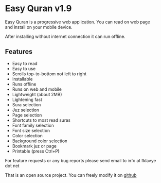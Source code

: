 # Easy Quran v1.9
Easy Quran is a progressive web application. You can read on web page and install on your mobile device.

After installing without internet connection it can run offline.

## Features

- Easy to read
- Easy to use
- Scrolls top-to-bottom not left to right
- Installable
- Runs offline
- Runs on web and mobile
- Lightweight (about 2MB)
- Lightening fast
- Sura selection
- Juz selection
- Page selection
- Shortcuts to most read suras
- Font family selection
- Font size selection
- Color selection
- Background color selection
- Bookmark juz or page
- Printable (press Ctrl+P)

For feature requests or any bug reports please send email to info at fklavye dot net

That is an open source project. You can freely modify it on [github](https://github.com/obozdag/quran)
